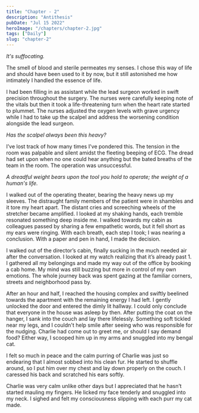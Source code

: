 ```yaml
---
title: "Chapter - 2"
description: "Antithesis"
pubDate: "Jul 15 2022"
heroImage: "/chapters/chapter-2.jpg"
tags: ["Daily"]
slug: "chapter-2"
---
```


_It's suffocating._

The smell of blood and sterile permeates my senses. I chose this way of life and should have been used to it by now, but it still astonished me how intimately I handled the essence of life.

I had been filling in as assistant while the lead surgeon worked in swift precision throughout the surgery. The nurses were carefully keeping note of the vitals but then it took a life-threatening turn when the heart rate started to plummet. The nurses adjusted the oxygen levels with grave urgency while I had to take up the scalpel and address the worsening condition alongside the lead surgeon.

_Has the scalpel always been this heavy?_

I’ve lost track of how many times I've pondered this. The tension in the room was palpable and silent amidst the fleeting beeping of ECG. The dread had set upon when no one could hear anything but the bated breaths of the team in the room. The operation was unsuccessful.

_A dreadful weight bears upon the tool you hold to operate; the weight of a human's life._

I walked out of the operating theater, bearing the heavy news up my sleeves. The distraught family members of the patient were in shambles and it tore my heart apart. The distant cries and screeching wheels of the stretcher became amplified. I looked at my shaking hands, each tremble resonated something deep inside me. I walked towards my cabin as colleagues passed by sharing a few empathetic words, but it fell short as my ears were ringing. With each breath, each step I took; I was nearing a conclusion. With a paper and pen in hand, I made the decision.

I walked out of the director’s cabin, finally sucking in the much needed air after the conversation. I looked at my watch realizing that it’s already past 1. I gathered all my belongings and made my way out of the office by booking a cab home. My mind was still buzzing but more in control of my own emotions. The whole journey back was spent gazing at the familiar corners, streets and neighborhood pass by.

After an hour and half, I reached the housing complex and swiftly beelined towards the apartment with the remaining energy I had left. I gently unlocked the door and entered the dimly lit hallway. I could only conclude that everyone in the house was asleep by then. After putting the coat on the hanger, I sank into the couch and lay there lifelessly. Something soft tickled near my legs, and I couldn't help smile after seeing who was responsible for the nudging. Charlie had come out to greet me, or should I say demand food? Either way, I scooped him up in my arms and snuggled into my bengal cat.

I felt so much in peace and the calm purring of Charlie was just so endearing that I almost sobbed into his clean fur. He started to shuffle around, so I put him over my chest and lay down properly on the couch. I caressed his back and scratched his ears softly.

Charlie was very calm unlike other days but I appreciated that he hasn’t started mauling my fingers. He licked my face tenderly and snuggled into my neck. I sighed and felt my consciousness slipping with each purr my cat made.
